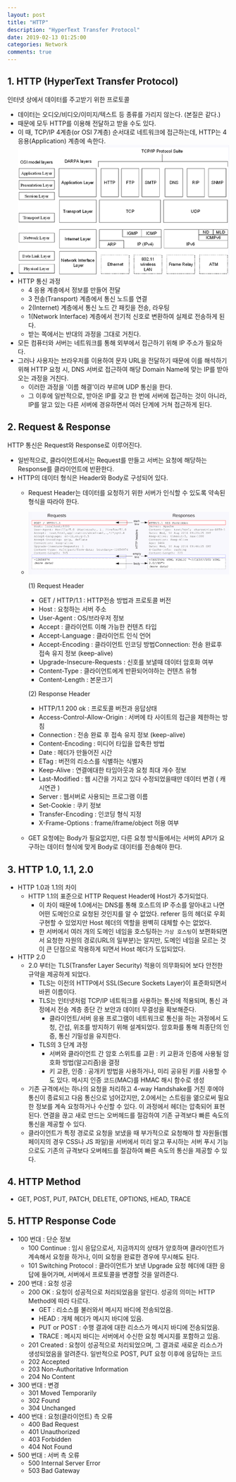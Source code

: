 ```yaml
---
layout: post
title: "HTTP"
description: "HyperText Transfer Protocol"
date: 2019-02-13 01:25:00
categories: Network
comments: true
---
```

## 1. HTTP (HyperText Transfer Protocol)
인터넷 상에서 데이터를 주고받기 위한 프로토콜
- 데이터는 오디오/비디오/이미지/텍스트 등 종류를 가리지 않는다. (본질은 같다.)
- 때문에 모두 HTTP를 이용해 전달하고 받을 수도 있다.
- 이 때, TCP/IP 4계층(or OSI 7계층) 순서대로 네트워크에 접근하는데, HTTP는 4 응용(Application) 계층에 속한다.
- ![Layers](../../assets/Network/1.PNG)
- HTTP 통신 과정
  - 4 응용 계층에서 정보를 만들어 전달
  - 3 전송(Transport) 계층에서 통신 노드를 연결
  - 2(Internet) 계층에서 통신 노드 간 패킷을 전송, 라우팅
  - 1(Network Interface) 계층에서 전기적 신호로 변환하여 실제로 전송하게 된다.
  - 받는 쪽에서는 반대의 과정을 그대로 거친다.
- 모든 컴퓨터와 서버는 네트워크를 통해 외부에서 접근하기 위해 IP 주소가 필요하다.
- 그러나 사용자는 브라우저를 이용하여 문자 URL을 전달하기 때문에 이를 해석하기 위해 HTTP 요청 시, DNS 서버로 접근하여 해당 Domain Name에 맞는 IP를 받아오는 과정을 거친다.
  - 이러한 과정을 '이름 해결'이라 부르며 UDP 통신을 한다.
  - 그 이후에 일반적으로, 받아온 IP를 갖고 한 번에 서버에 접근하는 것이 아니라, IP를 알고 있는 다른 서버에 경유하면서 여러 단계에 거쳐 접근하게 된다.

## 2. Request & Response
HTTP 통신은 Request와 Response로 이루어진다.
- 일반적으로, 클라이언트에서는 Request를 만들고 서버는 요청에 해당하는 Response를 클라이언트에 반환한다.
- HTTP의 데이터 형식은 Header와 Body로 구성되어 있다.
  - Request Header는 데이터를 요청하기 위한 서버가 인식할 수 있도록 약속된 형식을 따라야 한다.
  - ![Request & Response](../../assets/Network/2.PNG)

    (1) Request Header
    - GET / HTTP/1.1 : HTTP전송 방법과 프로토콜 버전
    - Host : 요청하는 서버 주소
    - User-Agent : OS/브라우저 정보
    - Accept : 클라이언트 이해 가능한 컨텐츠 타입
    - Accept-Language : 클라이언트 인식 언어
    - Accept-Encoding : 클라이언트 인코딩 방법Connection: 전송 완료후 접속 유지 정보 (keep-alive)
    - Upgrade-Insecure-Requests : 신호를 보낼때 데이터 암호화 여부
    - Content-Type : 클라이언트에게 반환되어야하는 컨텐츠 유형
    - Content-Length : 본문크기

    (2) Response Header
    - HTTP/1.1 200 ok : 프로토콜 버전과 응답상태
    - Access-Control-Allow-Origin : 서버에 타 사이트의 접근을 제한하는 방침
    - Connection : 전송 완료 후 접속 유지 정보 (keep-alive)
    - Content-Encoding : 미디어 타입을 압축한 방법
    - Date : 헤더가 만들어진 시간
    - ETag : 버전의 리소스를 식별하는 식별자
    - Keep-Alive : 연결에대한 타임아웃과 요청 최대 개수 정보
    - Last-Modified : 웹 시간을 가지고 있다 수정되었을때만 데이터 변경 ( 캐시연관 )
    - Server : 웹서버로 사용되는 프로그램 이름
    - Set-Cookie : 쿠키 정보
    - Transfer-Encoding : 인코딩 형식 지정
    - X-Frame-Options : frame/iframe/object 허용 여부
  - GET 요청에는 Body가 필요없지만, 다른 요청 방식들에서는 서버의 API가 요구하는 데이터 형식에 맞게 Body로 데이터를 전송해야 한다.

## 3. HTTP 1.0, 1.1, 2.0
- HTTP 1.0과 1.1의 차이
  - HTTP 1.1의 표준으로 HTTP Request Header에 Host가 추가되었다.
    - 이 차이 때문에 1.0에서는 DNS를 통해 호스트의 IP 주소를 알아내고 나면 어떤 도메인으로 요청된 것인지를 알 수 없었다. referer 등의 헤더로 우회 구현할 수 있었지만 Host 헤더의 역할을 완벽히 대체할 수는 없었다.
    - 한 서버에서 여러 개의 도메인 네임을 호스팅하는 `가상 호스팅`이 보편화되면서 요청한 자원의 경로(URL의 일부분)는 알지만, 도메인 네임을 모르는 것이 큰 단점으로 작용하게 되면서 Host 헤더가 도입되었다.
- HTTP 2.0
  - 2.0 부터는 TLS(Transfer Layer Security) 적용이 의무화되어 보다 안전한 규약을 제공하게 되었다.
    - TLS는 이전의 HTTP에서 SSL(Secure Sockets Layer)이 표준화되면서 바뀐 이름이다.
    - TLS는 인터넷처럼 TCP/IP 네트워크를 사용하는 통신에 적용되며, 통신 과정에서 전송 계층 종단 간 보안과 데이터 무결성을 확보해준다.
      - 클라이언트/서버 응용 프로그램이 네트워크로 통신을 하는 과정에서 도청, 간섭, 위조를 방지하기 위해 설계되었다. 암호화를 통해 최종단의 인증, 통신 기밀성을 유지한다.
    - TLS의 3 단계 과정
      - 서버와 클라이언트 간 암호 스위트를 교환 : 키 교환과 인증에 사용될 암호화 방법(알고리즘)을 결정
      - 키 교환, 인증 : 공개키 방법을 사용하거나, 미리 공유된 키를 사용할 수도 있다. 메시지 인증 코드(MAC)를 HMAC 해시 함수로 생성
  - 기존 규격에서는 하나의 요청을 처리하고 4-way Handshake를 거친 후에야 통신이 종료되고 다음 통신으로 넘어갔지만, 2.0에서는 스트림을 엶으로써 필요한 정보를 계속 요청하거나 수신할 수 있다. 이 과정에서 헤더는 압축되어 표현된다. 연결을 끊고 새로 만드는 오버헤드를 절감하여 기존 규격보다 빠른 속도의 통신을 제공할 수 있다.
  - 클라이언트가 특정 경로로 요청을 보냈을 때 부가적으로 요청해야 할 자원들(웹페이지의 경우 CSS나 JS 파일)을 서버에서 미리 알고 푸시하는 서버 푸시 기능으로도 기존의 규격보다 오버헤드를 절감하여 빠른 속도의 통신을 제공할 수 있다.

## 4. HTTP Method
- GET, POST, PUT, PATCH, DELETE, OPTIONS, HEAD, TRACE

## 5. HTTP Response Code
- 100 번대 : 단순 정보
  - 100 Continue : 임시 응답으로서, 지금까지의 상태가 양호하며 클라이언트가 계속해서 요청을 하거나, 이미 요청을 완료한 경우에 무시해도 된다.
  - 101 Switching Protocol : 클라이언트가 보낸 Upgrade 요청 헤더에 대한 응답에 들어가며, 서버에서 프로토콜을 변경할 것을 알려준다.
- 200 번대 : 요청 성공
  - 200 OK : 요청이 성공적으로 처리되었음을 알린다. 성공의 의미는 HTTP Method에 따라 다르다.
    - GET : 리소스를 불러와서 메시지 바디에 전송되었음.
    - HEAD : 개체 헤더가 메시지 바디에 있음.
    - PUT or POST : 수행 결과에 대한 리소스가 메시지 바디에 전송되었음.
    - TRACE : 메시지 바디는 서버에서 수신한 요청 메시지를 포함하고 있음.
  - 201 Created : 요청이 성공적으로 처리되었으며, 그 결과로 새로운 리소스가 생성되었음을 알려준다. 일반적으로 POST, PUT 요청 이후에 응답하는 코드
  - 202 Accepted
  - 203 Non-Authoritative Information
  - 204 No Content
- 300 번대 : 변경
  - 301 Moved Temporarily
  - 302 Found
  - 304 Unchanged
- 400 번대 : 요청(클라이언트) 측 오류
  - 400 Bad Request
  - 401 Unauthorized
  - 403 Forbidden
  - 404 Not Found
- 500 번대 : 서버 측 오류
  - 500 Internal Server Error
  - 503 Bad Gateway
